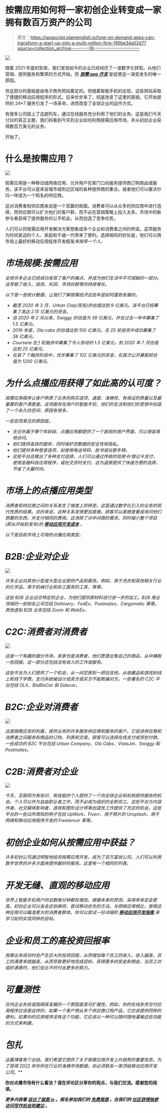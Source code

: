 # 按需应用如何将一家初创企业转变成一家拥有数百万资产的公司

> 原文：<https://javascript.plainenglish.io/how-on-demand-apps-can-transform-a-start-up-into-a-multi-million-firm-f95be34a02d7?source=collection_archive---------16----------------------->

![](img/c0202102ff7fc5d9f93c2cbb308e641e.png)

随着 2021 年底的到来，我们发现如今的企业已经经历了一波数字化转型。从他们营销、提供服务和繁荣的方式开始。而 [***按需 app 开发***](https://www.technource.com/on-demand-app-development/) 是促使这一演变发生的唯一原因。

但这部分的基础是由电子商务网站奠定的。但随着智能手机的出现，这些网站采取了便捷的移动应用程序的形式。后来优步来了，彻底改变了这里的面貌。它开始提供的 24*7 服务引发了一场革命，进而改变了全球企业的运作方式。

有很多公司跳上了这趟列车，通过在线服务充分利用了他们的业务。这是我们今天讨论的真正主题，我们将看到今天的企业如何利用按需应用市场，并从初创企业获得数百万美元的业务。

开始了。

# 什么是按需应用？

![](img/d013bb2f0fb1a04656138f37388c482b.png)

按需应用是一种移动或网络应用，允许用户在家门口向服务提供商订购商品或服务。该平台可以是来自城市或附近区域的各种提供商的集合。或者他们可以像沃尔玛一样成为一个知名的供应商。

这对消费者和供应商来说是一个双赢的局面。消费者可以从众多的供应商中进行选择，而供应商可以扩大他们的客户群，而不必在营销策略上投入太多。市场中的新参与者获得了提供服务的公平机会，从而创造了竞争优势。

人们可以将按需应用开发解决方案想象成多个企业和消费者之间的桥梁。这项服务为时间紧迫的个人、家庭和千禧一代带来了便利。选择相同的好处是，他们可以用市场上最好的移动应用程序开发框架[](https://www.technource.com/blog/top-10-mobile-app-development-frameworks/)*来指导一个人。*

# *市场规模:按需应用*

*全球许多企业已经成功发现了客户的痛点，并成为他们生活中不可或缺的一部分。这导致了收入、投资、利润、市场份额等的持续增长。*

*以下是一些统计数据，让我们了解按需经济这些年是如何蓬勃发展的。*

*   *截至 2020 年 3 月，Urban Clap(现名)的估值达到 9 亿美元。该平台已经筹集了高达 2.15 亿美元的资金。*
*   *自 2020 年 2 月以来，Swiggy 的估值为 38 亿美元，并在过去一年中筹集了 1.5 亿美元。*
*   *2019 年底，Ola cabs 的估值达到 100 亿美元。在 25 轮投资中成功筹集了 38 亿美元。*
*   *Coursera 在 f 轮融资中筹集了令人惊讶的 1.3 亿美元，到 2020 年 7 月估值达到 25 亿美元。*
*   *在其 7 个融资阶段中，优步筹集了 102 亿美元的资金，在首次公开募股前估值为 1200 亿美元。*

# *为什么点播应用获得了如此高的认可度？*

*按需应用程序让客户熟悉了众多的购买选项、速度、准确性、有保证的质量以及最重要的客户满意度。这项服务在用户的智能手机、他们的生活和他们的思想中创造了一个永久的空间，原因有很多。*

*一些显而易见的原因是。*

*   *无论你属于哪个年龄段，点播应用都提供了一个直观的用户界面，可以很容易地访问。*
*   *他们提供高效的服务，同时保护您数据的安全性和隐私。*
*   *他们提供多种登录选项，如使用电话号码、脸书或谷歌手柄。*
*   *这些平台还推出了多种支付选择，人们可以通过传统的信用卡/借记卡支付，使用金融科技应用程序，或在交货时支付。这为退房提供了快速方便的选择，节省了大量时间。*

# *市场上的点播应用类型*

*消费者和供应商之间的关系发生了维度上的转变。这是通过数字化引入的业务的现代性质的结果。总的来说，这种关系变得更加直接。顾客可以直接查看或询问他们想要的东西，并支付相同的费用。这消除了对中间商的需求。同时缩小整个项目(即从开始到发布)的 [***移动应用开发成本***](https://www.technource.com/blog/mobile-app-development-cost-complete-guide/) 。*

*以下是目前市场上可用的点播应用类型。*

# *B2B:企业对企业*

*![](img/9445bcad025b05e726a7d234a49099d1.png)*

*许多企业向其他小型或大型企业提供产品和服务。例如，用于洗衣和其他相关行业的化学品，用于机械行业和杂工服务的工具，等等。*

*这些 B2B 企业迎合特定的企业，为他们提供原材料进行进一步的加工。B2B 商业领域的一些知名公司包括 Delhivery、FedEx、Postmates、Cargomatic 等等。其他虚拟 B2B 业务包括 Zoom 和 WebEx。*

# *C2C:消费者对消费者*

*![](img/8c56678169e86af90e0dba6e8153fcf4.png)*

*这是一个有趣的细分市场，卖家也是消费者，他们愿意出售自己的商品，从中赚取一些回报。这一部分还包括没有收入的工作或服务。*

*这些平台为人们提供了一个机会，从一间空房到一把旧吉他，从收藏品和游戏到线上和线下学费。支付系统被设计成卖方或买方不能欺骗对方。一些著名的 C2C 平台包括 OLX、BlaBlaCar 和 Sidecar。*

# *B2C:企业对消费者*

*![](img/701ed199baf3a07e48a419882896d5cd.png)*

*这是随需应变的利基，提供业务的许多服务供应商和服务的客户。它促进供应商和消费者之间服务和商品的订购、列表和交易。顾客可以选择在线支付或货到付款。一些成功的 B2C 平台包括 Urban Company、Ola Cabs、VistaJet、Swiggy 和 Postmates。*

# *C2B:消费者对企业*

*![](img/67fcc4a8d2a22a827d20b28a49ff0eaf.png)*

*今天，互联网为有知识、有技能的个人提供了一个向全球企业和机构提供服务的机会。个人可以作为自由职业者工作，而不必成为组织的全职员工。这些平台为内容作者、社交媒体影响者、游戏和图形设计师等创造性工作提供了充足的机会。这些平台的一些众所周知的例子包括 UpWork、Fiverr、用于照片的 Unsplash、用于网络和移动应用程序开发的 Freelancer 等等。*

# *初创企业如何从按需应用中获益？*

*许多初创公司通过明智地投资按需应用开发，成为了百万富翁公司。人们可以利用数字世界的许多方面来提供最好的服务。这里有一个相同的列表。*

# *开发无缝、直观的移动应用*

*世界上智能手机用户的总数每分钟都在增加。根据未来的预测，采用率肯定会更高。初创企业可以省去这些麻烦，尝试移动优先的方法。与网络应用相比，使用这种应用可以瞄准更大的消费者群体。你可以尝试一份详细的 [***移动应用开发指南***](https://www.technource.com/blog/mobile-app-development-guide-to-beginners/) 来学习如何实现同样的目标。*

# *企业和员工的高投资回报率*

*按需业务成功时会产生巨大的投资回报，从而增加每个员工的收入。收入越高，员工的满意率就越高，从而导致更好地完成目标，获得更多的奖金和佣金。当员工对组织满意时，他们会比平时付出更多的努力。*

# *可量测性*

*任何企业失败或阻碍其发展的一个原因是其可扩展性。例如，你的在线杂货交付应用程序应该是这样的，如果一个客户想从多个供应商订购产品，它应该提供同样的便利。如果你的应用程序没有这个功能，它应该以一种可以随时随地灌输这些功能的方式来构建。*

# *包扎*

*这篇博客有个总结。我们希望它提供了关于按需应用开发上升趋势的重要信息。为了获得 2022 年你所在行业的准确市场数据，你必须联系一家顶级移动应用开发公司[](https://www.technource.com/mobile-apps-development/)*。**

**你对点播市场有什么看法？请在评论区分享你的观点，与我们交流。感谢您的阅读。**

***更多内容看* [***说白了就是 io***](http://plainenglish.io/) *。报名参加我们的* [***免费周报***](http://newsletter.plainenglish.io/) *。在我们的* [***社区获得独家访问写作机会和建议***](https://discord.gg/GtDtUAvyhW) *。***